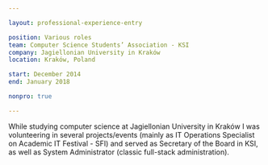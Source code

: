 ```yaml
---

layout: professional-experience-entry

position: Various roles
team: Computer Science Students’ Association - KSI
company: Jagiellonian University in Kraków
location: Kraków, Poland

start: December 2014
end: January 2018

nonpro: true

---
```


While studying computer science at Jagiellonian University in Kraków I was volunteering in several projects/events (mainly as IT Operations Specialist on Academic IT Festival - SFI) and served as Secretary of the Board in KSI, as well as System Administrator (classic full-stack administration).
